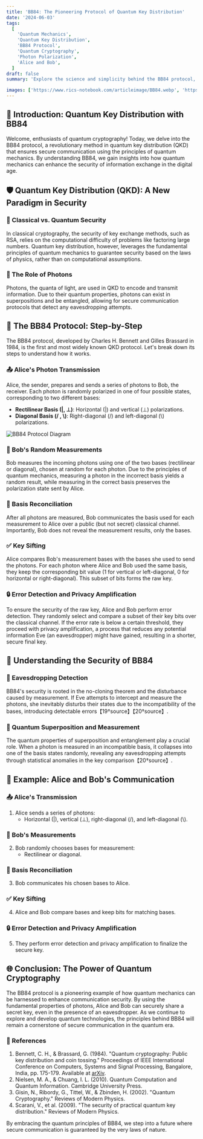 ```yaml
---
title: 'BB84: The Pioneering Protocol of Quantum Key Distribution'
date: '2024-06-03'
tags:
  [
    'Quantum Mechanics',
    'Quantum Key Distribution',
    'BB84 Protocol',
    'Quantum Cryptography',
    'Photon Polarization',
    'Alice and Bob',
  ]
draft: false
summary: 'Explore the science and simplicity behind the BB84 protocol, the cornerstone of quantum key distribution. Learn how Alice and Bob use quantum mechanics to securely share a secret key, even in the presence of an eavesdropper.'

images: ['https://www.rics-notebook.com/articleimage/BB84.webp', 'https://courses.xpro.mit.edu/assets/courseware/v1/23b075843998a4b18fe2a91cb39deb9f/asset-v1:xPRO+QCFx2+R17+type@asset+block/BB84a4.webp']
---
```


## 🔬 Introduction: Quantum Key Distribution with BB84

Welcome, enthusiasts of quantum cryptography! Today, we delve into the BB84 protocol, a revolutionary method in quantum key distribution (QKD) that ensures secure communication using the principles of quantum mechanics. By understanding BB84, we gain insights into how quantum mechanics can enhance the security of information exchange in the digital age.

## 🛡️ Quantum Key Distribution (QKD): A New Paradigm in Security

### 🔐 Classical vs. Quantum Security

In classical cryptography, the security of key exchange methods, such as RSA, relies on the computational difficulty of problems like factoring large numbers. Quantum key distribution, however, leverages the fundamental principles of quantum mechanics to guarantee security based on the laws of physics, rather than on computational assumptions.

### 🧩 The Role of Photons

Photons, the quanta of light, are used in QKD to encode and transmit information. Due to their quantum properties, photons can exist in superpositions and be entangled, allowing for secure communication protocols that detect any eavesdropping attempts.

## 🌟 The BB84 Protocol: Step-by-Step

The BB84 protocol, developed by Charles H. Bennett and Gilles Brassard in 1984, is the first and most widely known QKD protocol. Let's break down its steps to understand how it works.

### 📤 Alice's Photon Transmission

Alice, the sender, prepares and sends a series of photons to Bob, the receiver. Each photon is randomly polarized in one of four possible states, corresponding to two different bases:
- **Rectilinear Basis (|, ⊥)**: Horizontal (|) and vertical (⊥) polarizations.
- **Diagonal Basis (/ , \\)**: Right-diagonal (/) and left-diagonal (\\) polarizations.

![BB84 Protocol Diagram](https://courses.xpro.mit.edu/assets/courseware/v1/23b075843998a4b18fe2a91cb39deb9f/asset-v1:xPRO+QCFx2+R17+type@asset+block/BB84a4.webp)

### 📡 Bob's Random Measurements

Bob measures the incoming photons using one of the two bases (rectilinear or diagonal), chosen at random for each photon. Due to the principles of quantum mechanics, measuring a photon in the incorrect basis yields a random result, while measuring in the correct basis preserves the polarization state sent by Alice.

### 💬 Basis Reconciliation

After all photons are measured, Bob communicates the basis used for each measurement to Alice over a public (but not secret) classical channel. Importantly, Bob does not reveal the measurement results, only the bases.

### ✅ Key Sifting

Alice compares Bob's measurement bases with the bases she used to send the photons. For each photon where Alice and Bob used the same basis, they keep the corresponding bit value (1 for vertical or left-diagonal, 0 for horizontal or right-diagonal). This subset of bits forms the raw key.

### 🔒 Error Detection and Privacy Amplification

To ensure the security of the raw key, Alice and Bob perform error detection. They randomly select and compare a subset of their key bits over the classical channel. If the error rate is below a certain threshold, they proceed with privacy amplification, a process that reduces any potential information Eve (an eavesdropper) might have gained, resulting in a shorter, secure final key.

## 🧠 Understanding the Security of BB84

### 📡 Eavesdropping Detection

BB84's security is rooted in the no-cloning theorem and the disturbance caused by measurement. If Eve attempts to intercept and measure the photons, she inevitably disturbs their states due to the incompatibility of the bases, introducing detectable errors【19†source】【20†source】.

### 🔄 Quantum Superposition and Measurement

The quantum properties of superposition and entanglement play a crucial role. When a photon is measured in an incompatible basis, it collapses into one of the basis states randomly, revealing any eavesdropping attempts through statistical anomalies in the key comparison【20†source】.

## 🧮 Example: Alice and Bob's Communication

### 📤 Alice's Transmission

1. Alice sends a series of photons:
   - Horizontal (|), vertical (⊥), right-diagonal (/), and left-diagonal (\\).

### 📡 Bob's Measurements

2. Bob randomly chooses bases for measurement:
   - Rectilinear or diagonal.

### 💬 Basis Reconciliation

3. Bob communicates his chosen bases to Alice.

### ✅ Key Sifting

4. Alice and Bob compare bases and keep bits for matching bases.

### 🔒 Error Detection and Privacy Amplification

5. They perform error detection and privacy amplification to finalize the secure key.

## 🌐 Conclusion: The Power of Quantum Cryptography

The BB84 protocol is a pioneering example of how quantum mechanics can be harnessed to enhance communication security. By using the fundamental properties of photons, Alice and Bob can securely share a secret key, even in the presence of an eavesdropper. As we continue to explore and develop quantum technologies, the principles behind BB84 will remain a cornerstone of secure communication in the quantum era.

### 📜 References

1. Bennett, C. H., & Brassard, G. (1984). "Quantum cryptography: Public key distribution and coin tossing." Proceedings of IEEE International Conference on Computers, Systems and Signal Processing, Bangalore, India, pp. 175-179. Available at [arXiv](https://arxiv.org/abs/2003.06557).
2. Nielsen, M. A., & Chuang, I. L. (2010). Quantum Computation and Quantum Information. Cambridge University Press.
3. Gisin, N., Ribordy, G., Tittel, W., & Zbinden, H. (2002). "Quantum Cryptography." Reviews of Modern Physics.
4. Scarani, V., et al. (2009). "The security of practical quantum key distribution." Reviews of Modern Physics.

By embracing the quantum principles of BB84, we step into a future where secure communication is guaranteed by the very laws of nature.